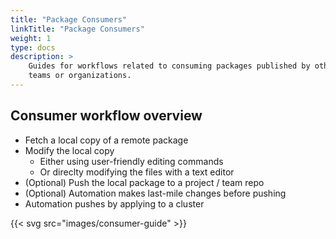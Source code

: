 ```yaml
---
title: "Package Consumers"
linkTitle: "Package Consumers"
weight: 1
type: docs
description: >
    Guides for workflows related to consuming packages published by other
    teams or organizations.
---
```


## Consumer workflow overview

- Fetch a local copy of a remote package
- Modify the local copy
  - Either using user-friendly editing commands
  - Or direclty modifying the files with a text editor
- (Optional) Push the local package to a project / team repo
- (Optional) Automation makes last-mile changes before pushing
- Automation pushes by applying to a cluster

{{< svg src="images/consumer-guide" >}}
